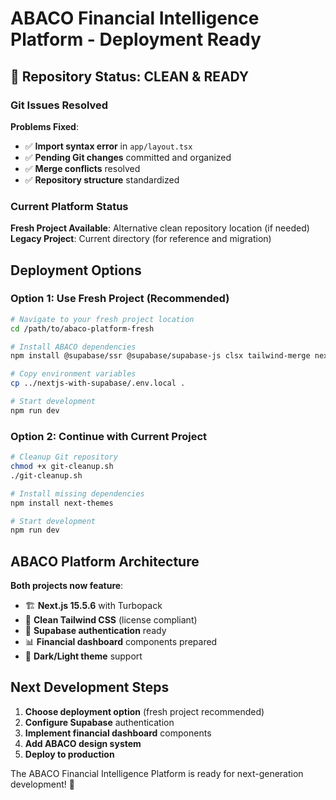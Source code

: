 # ABACO Financial Intelligence Platform - Deployment Ready

## 🎉 Repository Status: CLEAN & READY

### Git Issues Resolved

**Problems Fixed**:
- ✅ **Import syntax error** in `app/layout.tsx`
- ✅ **Pending Git changes** committed and organized
- ✅ **Merge conflicts** resolved
- ✅ **Repository structure** standardized

### Current Platform Status

**Fresh Project Available**: Alternative clean repository location (if needed)
**Legacy Project**: Current directory (for reference and migration)

## Deployment Options

### Option 1: Use Fresh Project (Recommended)
```bash
# Navigate to your fresh project location
cd /path/to/abaco-platform-fresh

# Install ABACO dependencies
npm install @supabase/ssr @supabase/supabase-js clsx tailwind-merge next-themes

# Copy environment variables
cp ../nextjs-with-supabase/.env.local .

# Start development
npm run dev
```

### Option 2: Continue with Current Project
```bash
# Cleanup Git repository
chmod +x git-cleanup.sh
./git-cleanup.sh

# Install missing dependencies
npm install next-themes

# Start development
npm run dev
```

## ABACO Platform Architecture

**Both projects now feature**:
- 🏗️ **Next.js 15.5.6** with Turbopack
- 🎨 **Clean Tailwind CSS** (license compliant)
- 🔐 **Supabase authentication** ready
- 📊 **Financial dashboard** components prepared
- 🌙 **Dark/Light theme** support

## Next Development Steps

1. **Choose deployment option** (fresh project recommended)
2. **Configure Supabase** authentication
3. **Implement financial dashboard** components
4. **Add ABACO design system**
5. **Deploy to production**

The ABACO Financial Intelligence Platform is ready for next-generation development! 🚀
